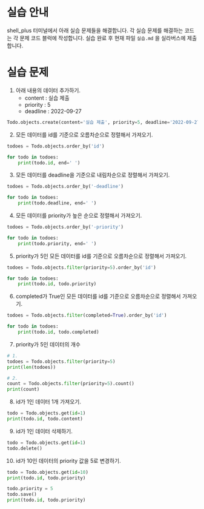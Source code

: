 # 실습 안내

shell_plus 터미널에서 아래 실습 문제들을 해결합니다.
각 실습 문제를 해결하는 코드는 각 문제 코드 블럭에 작성합니다.
실습 완료 후 현재 파일 `실습.md` 을 실라버스에 제출합니다.



# 실습 문제

1. 아래 내용의 데이터 추가하기.
   - content : 실습 제출
   - priority : 5
   - deadline : 2022-09-27

```py
Todo.objects.create(content='실습 제출', priority=5, deadline='2022-09-27')
```

2. 모든 데이터를 id를 기준으로 오름차순으로 정렬해서 가져오기.

```py
todoes = Todo.objects.order_by('id')

for todo in todoes:
    print(todo.id, end=' ')
```

3. 모든 데이터를 deadline을 기준으로 내림차순으로 정렬해서 가져오기.

```py
todoes = Todo.objects.order_by('-deadline')

for todo in todoes:
    print(todo.deadline, end=' ')
```

4. 모든 데이터를 priority가 높은 순으로 정렬해서 가져오기.

```py
todoes = Todo.objects.order_by('-priority')

for todo in todoes:
	print(todo.priority, end=' ')
```

5. priority가 5인 모든 데이터를 id를 기준으로 오름차순으로 정렬해서 가져오기.

```py
todoes = Todo.objects.filter(priority=5).order_by('id')

for todo in todoes:
	print(todo.id, todo.priority)
```

6. completed가 True인 모든 데이터를 id를 기준으로 오름차순으로 정렬해서 가져오기.

```py
todoes = Todo.objects.filter(completed=True).order_by('id')

for todo in todoes:
	print(todo.id, todo.completed)
```

7. priority가 5인 데이터의 개수

```py
# 1.
todoes = Todo.objects.filter(priority=5)
print(len(todoes))

# 2.
count = Todo.objects.filter(priority=5).count()
print(count)
```

8. id가 1인 데이터 1개 가져오기.

```py
todo = Todo.objects.get(id=1)
print(todo.id, todo.content)
```

9. id가 1인 데이터 삭제하기.

```py
todo = Todo.objects.get(id=1)
todo.delete()
```

10. id가 10인 데이터의 priority 값을 5로 변경하기.

```py
todo = Todo.objects.get(id=10)
print(todo.id, todo.priority)

todo.priority = 5
todo.save()
print(todo.id, todo.priority)
```
